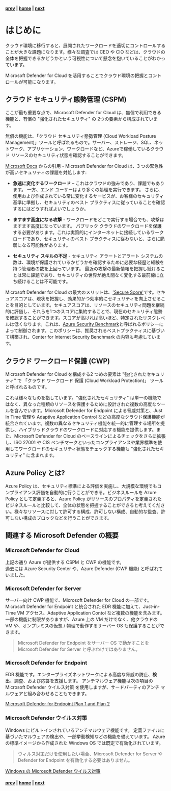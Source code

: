 #### [prev](./welcome.md) | [home](./welcome.md)  | [next](./findings.md)

# はじめに

クラウド環境に移行すると、展開されたワークロードを適切にコントロールすることが大きな課題になります。様々な調査では CEO や CIO などは、クラウドの全体を把握できるかどうかという可視性について懸念を抱いていることがわかっています。

Microsoft Defender for Cloud を活用することでクラウド環境の把握とコントロールが可能になります。



## クラウド セキュリティ態勢管理 (CSPM)

ここが最も重要な点で、Microsoft Defender for Cloud は、無償で利用できる機能と、有償の "強化されたセキュリティ" の 2つの要素から構成されています。

無償の機能は、「クラウド セキュリティ態勢管理 (Cloud Workload Posture Management)」ツールと呼ばれるもので。サーバー、ストレージ、SQL、ネットワーク、アプリケーション、ワークロードなど、Azureで稼働しているクラウド リソースのセキュリティ状態を確認することができます。

[Microsoft Docs](https://docs.microsoft.com/ja-jp/azure/security-center/security-center-introduction) からの引用 - Microsoft Defender for Cloud は、3 つの緊急性が高いセキュリティの課題を対処します:

* **急速に変化するワークロード** – これはクラウドの強みであり、課題でもあります。 一方、エンド ユーザーはより多くの処理を実行できます。 さらに、使用および作成されている常に変化するサービスが、お客様のセキュリティ基準に準拠し、セキュリティのベスト プラクティスに従っていることを確認するにはどうすればよいでしょうか。

* **ますます高度になる攻撃** - ワークロードをどこで実行する場合でも、攻撃はますます高度になっています。 パブリック クラウドのワークロードを保護する必要があります。これは実質的にインターネットに接続しているワークロードであり、セキュリティのベスト プラクティスに従わないと、さらに脆弱になる可能性があります。

* **セキュリティ スキルの不足** - セキュリティ アラートとアラート システムの数は、環境が保護されているかどうかを確認するために必要な経歴と経験を持つ管理者の数を上回っています。 最近の攻撃の最新情報を把握し続けることは常に課題であり、セキュリティの世界が絶え間なく変化する最前線に立ち続けることは不可能です。

Microsoft Defender for Cloud の最大のメリットは、['Secure Score'](https://docs.microsoft.com/en-us/azure/security-center/secure-score-security-controls#security-controls-and-their-recommendations)です。セキュアスコアは、現状を把握し、効果的かつ効率的にセキュリティを向上させることを目的としています。セキュアスコアは、リソースのセキュリティ問題を継続的に評価し、それらを1つのスコアに集約することで、現在のセキュリティ態勢を確認することができます。スコアが高ければ高いほど、特定されたリスクレベルは低くなります。これは、[Azure Security Benchmark](https://docs.microsoft.com/en-us/security/benchmark/azure/baselines/security-center-security-baseline?toc=/azure/security-center/TOC.json)と呼ばれるポリシーによって制御されます。このポリシーは、推奨されるベストプラクティスに基づいて構築され、Center for Internet Security Benchmark の内容も考慮しています。


## クラウド ワークロード保護 (CWP)

Microsoft Defender for Cloud を構成する2 つめの要素は "強化されたセキュリティ" で 「クラウド ワークロード 保護 (Cloud Workload Protection)」 ツールと呼ばれるものです。

これは様々なものを指しています。"強化されたセキュリティ" は単一の機能ではなく、異なった種類のリソースを保護するために設計された複数の高度なツールを含んでいます。Microsoft Defender for Endpoint による脅威対策と、Just In Time 管理や Adaptive Application Control などの高度なクラウド保護機能が統合されています。複数の異なるセキュリティ機能を統一的に管理する場所を提供し、ハイブリッドクラウドのワークロードに対応する機能を提供します。また、Microsoft Defender for Cloud のベースラインによるチェックをさらに拡張し、ISO 27001 や CIS ベンチマークといったコンプライアンスや業界標準を使用してワークロードのセキュリティ状態をチェックする機能も "強化されたセキュリティ" に含まれます。


## Azure Policy とは?

Azure Policy は、セキュリティ標準による評価を実施し、大規模な環境でもコンプライアンス評価を自動的に行うことができる。ビジネスルールを Azure Policy として定義すると、Azure Policy がリソースのプロパティを定義されたビジネスルールと比較して、全体の状態を把握することができると考えてください。様々なリソースに対して許可する構成、許可しない構成、自動的な監査、許可しない構成のブロックなどを行うことができます。


## 関連する Microsoft Defender の概要

### Microsoft Defender for Cloud
上記の通り Azure が提供する CSPM と CWP の機能です。  
過去には Azure Security Center や、Azure Defender (CWP 機能) と呼ばれていました。

### Microsoft Defender for Server
サーバー向け CWP 機能で、Microsoft Defender for Cloud の一部です。  
Microsoft Defender for Endpoint と統合された EDR 機能に加えて、Just-in-Time VM アクセス、Adaptive Application Contol など複数の機能を含みます。
一部の機能に制限がありますが、Azure 上の VM だけでなく、他クラウドの VM や、オンプレミスの仮想 / 物理で動作するサーバー OS も保護することができます。
>Microsoft Defender for Endpoint をサーバー OS で動かすことを Microsoft Defender for Server と呼ぶわけではありません。

### Microsoft Defender for Endpoint
EDR 機能です。エンタープライズネットワークによる高度な脅威の防止、検出、調査、および応答を支援します。
アンチマルウェア機能は次の項目の Microsoft Defender ウイルス対策 を使用しますが、サードパーティのアンチ マルウェアと組み合わせることもできます。

[Microsoft Defender for Endpoint Plan 1 and Plan 2](https://docs.microsoft.com/ja-jp/microsoft-365/security/defender-endpoint/defender-endpoint-plan-1-2?view=o365-worldwide)

### Microsoft Defender ウイルス対策
Windows にビルトインされているアンチマルウェア機能です。 定義ファイルに基づいたマルウェアの検出や、一部挙動検知などの機能を備えています。
Azure の標準イメージから作成された Windows OS では既定で有効化されています。
> ウィルス対策だけを使用したい場合、Microsoft Defender for Server や Defender for Endpoint を有効化する必要はありません。

[Windows の Microsoft Defender ウイルス対策](https://docs.microsoft.com/ja-jp/microsoft-365/security/defender-endpoint/microsoft-defender-antivirus-windows?view=o365-worldwide)



#### [prev](./welcome.md) | [home](./welcome.md)  | [next](./findings.md)